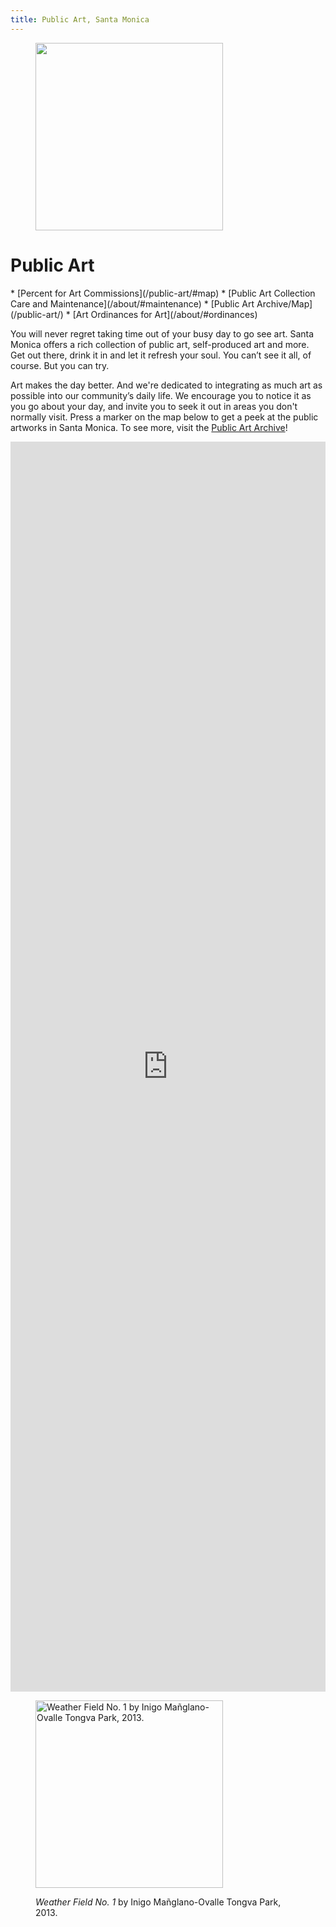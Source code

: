 ```yaml
---
title: Public Art, Santa Monica
---
```


<figure>
  <img
    src="/uploads/coast-band.jpg"
    height="300"
    alt=""
  />
</figure>

Public Art
==========

<nav class="action" markdown="1">
*   [Percent for Art Commissions](/public-art/#map)
*   [Public Art Collection Care and Maintenance](/about/#maintenance)
*   [Public Art Archive/Map](/public-art/)
*   [Art Ordinances for Art](/about/#ordinances)
</nav>

You will never regret taking time out of your busy day to go see art. Santa Monica offers a rich collection of public art, self-produced art and more. Get out there, drink it in and let it refresh your soul. You can’t see it all, of course. But you can try.

Art makes the day better. And we're dedicated to integrating as much art as possible into our community’s daily life. We encourage you to notice it as you go about your day, and invite you to seek it out in areas you don't normally visit. Press a marker on the map below to get a peek at the public artworks in Santa Monica. To see more, visit the [Public Art Archive](http://www.publicartarchive.org/santamonica)! 

<div class="map"><iframe width="300" height="150" style="border-width: 0; width: 100%; height: 50vh;" src="https://www.publicartarchive.org/paa_map/50303"></iframe></div>

<figure>
  <img
    src="/uploads/weather-field-tongva.jpg"
    height="300"
    alt="Weather Field No. 1 by Inigo Mañglano-Ovalle Tongva Park, 2013."
  />
  <figcaption>
    <p>
      <em>Weather Field No. 1</em> by Inigo Mañglano-Ovalle Tongva Park, 2013.
    </p>
  </figcaption>
</figure>
